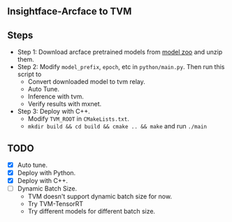 ## Insightface-Arcface to TVM

## Steps

+ Step 1: Download arcface pretrained models from [model zoo](https://github.com/deepinsight/insightface/wiki/Model-Zoo) and unzip them.
+ Step 2: Modify `model_prefix`, `epoch`, etc in `python/main.py`. Then run this script to
  + Convert downloaded model to tvm relay.
  + Auto Tune.
  + Inference with tvm.
  + Verify results with mxnet.
+ Step 3: Deploy with C++.
  + Modify `TVM_ROOT` in `CMakeLists.txt`.
  + `mkdir build && cd build && cmake .. && make` and run `./main`

## TODO

+ [x] Auto tune.
+ [x] Deploy with Python.
+ [x] Deploy with C++.
+ [ ] Dynamic Batch Size.
  + TVM doesn't support dynamic batch size for now.
  + Try TVM-TensorRT
  + Try different models for different batch size.

